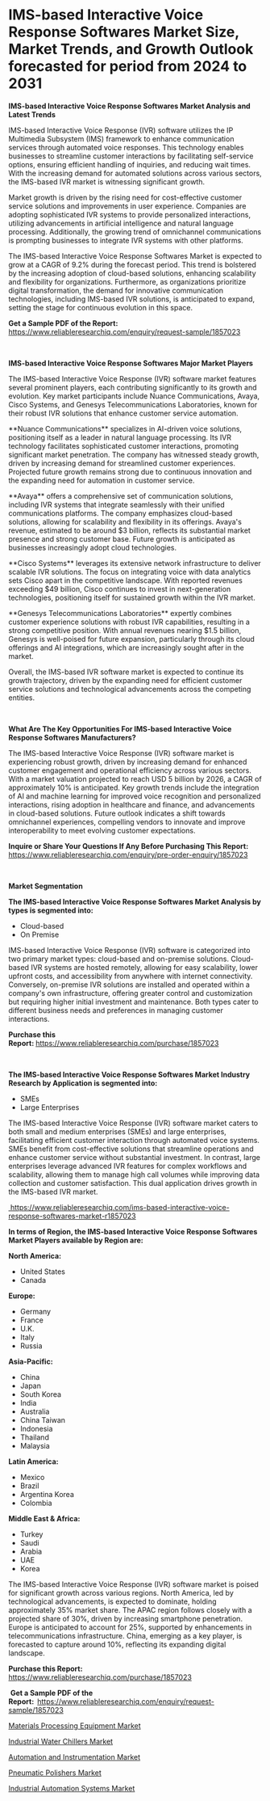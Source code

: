 <p><h1>IMS-based Interactive Voice Response Softwares Market Size, Market Trends, and Growth Outlook forecasted for period from 2024 to 2031</h1></p><p><strong>IMS-based Interactive Voice Response Softwares Market Analysis and Latest Trends</strong></p>
<p><p>IMS-based Interactive Voice Response (IVR) software utilizes the IP Multimedia Subsystem (IMS) framework to enhance communication services through automated voice responses. This technology enables businesses to streamline customer interactions by facilitating self-service options, ensuring efficient handling of inquiries, and reducing wait times. With the increasing demand for automated solutions across various sectors, the IMS-based IVR market is witnessing significant growth.</p><p>Market growth is driven by the rising need for cost-effective customer service solutions and improvements in user experience. Companies are adopting sophisticated IVR systems to provide personalized interactions, utilizing advancements in artificial intelligence and natural language processing. Additionally, the growing trend of omnichannel communications is prompting businesses to integrate IVR systems with other platforms.</p><p>The IMS-based Interactive Voice Response Softwares Market is expected to grow at a CAGR of 9.2% during the forecast period. This trend is bolstered by the increasing adoption of cloud-based solutions, enhancing scalability and flexibility for organizations. Furthermore, as organizations prioritize digital transformation, the demand for innovative communication technologies, including IMS-based IVR solutions, is anticipated to expand, setting the stage for continuous evolution in this space.</p></p>
<p><strong>Get a Sample PDF of the Report:&nbsp;</strong> <a href="https://www.reliableresearchiq.com/enquiry/request-sample/1857023?utm_campaign=1780&utm_medium=2&utm_source=Github&utm_content=ia&utm_term=20102024&utm_id=ims-based-interactive-voice-response-softwares">https://www.reliableresearchiq.com/enquiry/request-sample/1857023</a></p>
<p>&nbsp;</p>
<p><strong>IMS-based Interactive Voice Response Softwares Major Market Players</strong></p>
<p><p>The IMS-based Interactive Voice Response (IVR) software market features several prominent players, each contributing significantly to its growth and evolution. Key market participants include Nuance Communications, Avaya, Cisco Systems, and Genesys Telecommunications Laboratories, known for their robust IVR solutions that enhance customer service automation.</p><p>**Nuance Communications** specializes in AI-driven voice solutions, positioning itself as a leader in natural language processing. Its IVR technology facilitates sophisticated customer interactions, promoting significant market penetration. The company has witnessed steady growth, driven by increasing demand for streamlined customer experiences. Projected future growth remains strong due to continuous innovation and the expanding need for automation in customer service.</p><p>**Avaya** offers a comprehensive set of communication solutions, including IVR systems that integrate seamlessly with their unified communications platforms. The company emphasizes cloud-based solutions, allowing for scalability and flexibility in its offerings. Avaya's revenue, estimated to be around $3 billion, reflects its substantial market presence and strong customer base. Future growth is anticipated as businesses increasingly adopt cloud technologies.</p><p>**Cisco Systems** leverages its extensive network infrastructure to deliver scalable IVR solutions. The focus on integrating voice with data analytics sets Cisco apart in the competitive landscape. With reported revenues exceeding $49 billion, Cisco continues to invest in next-generation technologies, positioning itself for sustained growth within the IVR market.</p><p>**Genesys Telecommunications Laboratories** expertly combines customer experience solutions with robust IVR capabilities, resulting in a strong competitive position. With annual revenues nearing $1.5 billion, Genesys is well-poised for future expansion, particularly through its cloud offerings and AI integrations, which are increasingly sought after in the market.</p><p>Overall, the IMS-based IVR software market is expected to continue its growth trajectory, driven by the expanding need for efficient customer service solutions and technological advancements across the competing entities.</p></p>
<p>&nbsp;</p>
<p><strong>What Are The Key Opportunities For IMS-based Interactive Voice Response Softwares Manufacturers?</strong></p>
<p><p>The IMS-based Interactive Voice Response (IVR) software market is experiencing robust growth, driven by increasing demand for enhanced customer engagement and operational efficiency across various sectors. With a market valuation projected to reach USD 5 billion by 2026, a CAGR of approximately 10% is anticipated. Key growth trends include the integration of AI and machine learning for improved voice recognition and personalized interactions, rising adoption in healthcare and finance, and advancements in cloud-based solutions. Future outlook indicates a shift towards omnichannel experiences, compelling vendors to innovate and improve interoperability to meet evolving customer expectations.</p></p>
<p><strong>Inquire or Share Your Questions If Any Before Purchasing This Report:</strong> <a href="https://www.reliableresearchiq.com/enquiry/pre-order-enquiry/1857023?utm_campaign=1780&utm_medium=2&utm_source=Github&utm_content=ia&utm_term=20102024&utm_id=ims-based-interactive-voice-response-softwares">https://www.reliableresearchiq.com/enquiry/pre-order-enquiry/1857023</a></p>
<p>&nbsp;</p>
<p><strong>Market Segmentation</strong></p>
<p><strong>The IMS-based Interactive Voice Response Softwares Market Analysis by types is segmented into:</strong></p>
<p><ul><li>Cloud-based</li><li>On Premise</li></ul></p>
<p><p>IMS-based Interactive Voice Response (IVR) software is categorized into two primary market types: cloud-based and on-premise solutions. Cloud-based IVR systems are hosted remotely, allowing for easy scalability, lower upfront costs, and accessibility from anywhere with internet connectivity. Conversely, on-premise IVR solutions are installed and operated within a company's own infrastructure, offering greater control and customization but requiring higher initial investment and maintenance. Both types cater to different business needs and preferences in managing customer interactions.</p></p>
<p><strong>Purchase this Report:&nbsp;</strong><a href="https://www.reliableresearchiq.com/purchase/1857023?utm_campaign=1780&utm_medium=2&utm_source=Github&utm_content=ia&utm_term=20102024&utm_id=ims-based-interactive-voice-response-softwares">https://www.reliableresearchiq.com/purchase/1857023</a></p>
<p>&nbsp;</p>
<p><strong>The IMS-based Interactive Voice Response Softwares Market Industry Research by Application is segmented into:</strong></p>
<p><ul><li>SMEs</li><li>Large Enterprises</li></ul></p>
<p><p>The IMS-based Interactive Voice Response (IVR) software market caters to both small and medium enterprises (SMEs) and large enterprises, facilitating efficient customer interaction through automated voice systems. SMEs benefit from cost-effective solutions that streamline operations and enhance customer service without substantial investment. In contrast, large enterprises leverage advanced IVR features for complex workflows and scalability, allowing them to manage high call volumes while improving data collection and customer satisfaction. This dual application drives growth in the IMS-based IVR market.</p></p>
<p><a href="https://www.reliableresearchiq.com/ims-based-interactive-voice-response-softwares-market-r1857023?utm_campaign=1780&utm_medium=2&utm_source=Github&utm_content=ia&utm_term=20102024&utm_id=ims-based-interactive-voice-response-softwares">&nbsp;https://www.reliableresearchiq.com/ims-based-interactive-voice-response-softwares-market-r1857023</a></p>
<p><strong>In terms of Region, the IMS-based Interactive Voice Response Softwares Market Players available by Region are:</strong></p>
<p>
    <p> <strong> North America: </strong>
        <ul>
            <li>United States</li>
            <li>Canada</li>
        </ul>
        </p> 
    <p> <strong> Europe: </strong>
        <ul>
            <li>Germany</li>
            <li>France</li>
            <li>U.K.</li>
            <li>Italy</li>
            <li>Russia</li>
        </ul>
        </p> 
    <p> <strong> Asia-Pacific: </strong>
        <ul>
            <li>China</li>
            <li>Japan</li>
            <li>South Korea</li>
            <li>India</li>
            <li>Australia</li>
            <li>China Taiwan</li>
            <li>Indonesia</li>
            <li>Thailand</li>
            <li>Malaysia</li>
        </ul>
        </p> 
    <p> <strong> Latin America: </strong>
        <ul>
            <li>Mexico</li>
            <li>Brazil</li>
            <li>Argentina Korea</li>
            <li>Colombia</li>
        </ul>
        </p> 
    <p> <strong> Middle East & Africa: </strong>
        <ul>
            <li>Turkey</li>
            <li>Saudi</li>
            <li>Arabia</li>
            <li>UAE</li>
            <li>Korea</li>
        </ul>
    </p>
    </p>
<p><p>The IMS-based Interactive Voice Response (IVR) software market is poised for significant growth across various regions. North America, led by technological advancements, is expected to dominate, holding approximately 35% market share. The APAC region follows closely with a projected share of 30%, driven by increasing smartphone penetration. Europe is anticipated to account for 25%, supported by enhancements in telecommunications infrastructure. China, emerging as a key player, is forecasted to capture around 10%, reflecting its expanding digital landscape.</p></p>
<p><strong>Purchase this Report: </strong><a href="https://www.reliableresearchiq.com/purchase/1857023?utm_campaign=1780&utm_medium=2&utm_source=Github&utm_content=ia&utm_term=20102024&utm_id=ims-based-interactive-voice-response-softwares">https://www.reliableresearchiq.com/purchase/1857023</a></p>
<p>&nbsp;<strong>Get a Sample PDF of the Report:&nbsp;&nbsp;</strong><a href="https://www.reliableresearchiq.com/enquiry/request-sample/1857023?utm_campaign=1780&utm_medium=2&utm_source=Github&utm_content=ia&utm_term=20102024&utm_id=ims-based-interactive-voice-response-softwares">https://www.reliableresearchiq.com/enquiry/request-sample/1857023</a></p>
<p><strong></strong></p>
<p><p><a href="https://www.linkedin.com/pulse/global-materials-processing-equipment-market-sector2024--po37e?utm_campaign=1780&utm_medium=2&utm_source=Github&utm_content=ia&utm_term=20102024&utm_id=ims-based-interactive-voice-response-softwares">Materials Processing Equipment Market</a></p><p><a href="https://www.linkedin.com/pulse/industrial-water-chillers-market-revolution-2024-2031-lvaoe?utm_campaign=1780&utm_medium=2&utm_source=Github&utm_content=ia&utm_term=20102024&utm_id=ims-based-interactive-voice-response-softwares">Industrial Water Chillers Market</a></p><p><a href="https://www.linkedin.com/pulse/automation-instrumentation-market-global-regional-zvzof?utm_campaign=1780&utm_medium=2&utm_source=Github&utm_content=ia&utm_term=20102024&utm_id=ims-based-interactive-voice-response-softwares">Automation and Instrumentation Market</a></p><p><a href="https://www.linkedin.com/pulse/pneumatic-polishers-momentum-charting-85-cagr-path-2024-2031-lhgke?utm_campaign=1780&utm_medium=2&utm_source=Github&utm_content=ia&utm_term=20102024&utm_id=ims-based-interactive-voice-response-softwares">Pneumatic Polishers Market</a></p><p><a href="https://www.linkedin.com/pulse/emerging-industrial-automation-systems-market-opportunities-bjjjf?utm_campaign=1780&utm_medium=2&utm_source=Github&utm_content=ia&utm_term=20102024&utm_id=ims-based-interactive-voice-response-softwares">Industrial Automation Systems Market</a></p></p>